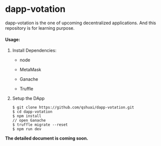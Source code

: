 dapp-votation
===

dapp-votation is the one of upcoming decentralized applications. And this repository is for learning purpose.

#### Usage:

1. Install Dependencies:

   - node

   - MetaMask
   - Ganache
   - Truffle

2. Setup the DApp

   ```
   $ git clone https://github.com/qshuai/dapp-votation.git
   $ cd dapp-votation
   $ npm install
   // open Ganache
   $ truffle migrate --reset
   $ npm run dev
   ```

**The detailed document is coming soon.**

